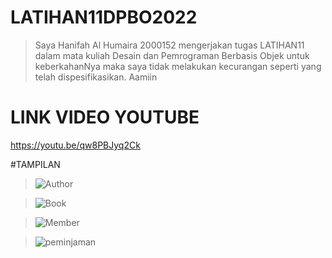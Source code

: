 # LATIHAN11DPBO2022
> Saya Hanifah Al Humaira 2000152 mengerjakan tugas LATIHAN11 dalam mata kuliah Desain dan Pemrograman Berbasis Objek untuk keberkahanNya maka saya tidak melakukan kecurangan seperti yang telah dispesifikasikan. Aamiin

# LINK VIDEO YOUTUBE
https://youtu.be/qw8PBJyq2Ck

#TAMPILAN

>![Author](https://user-images.githubusercontent.com/94789593/167138705-2af84cf4-3492-41f1-ab95-1f6c6bb04460.png)

>![Book](https://user-images.githubusercontent.com/94789593/167138714-854a1022-a671-4129-acef-7f6118a4d892.png)

>![Member](https://user-images.githubusercontent.com/94789593/167138715-109fb87f-f09d-49a4-898f-78a5e0cbb023.png)

>![peminjaman](https://user-images.githubusercontent.com/94789593/167138719-44d57f61-a98d-4f5a-afc0-d152c711a193.png)
